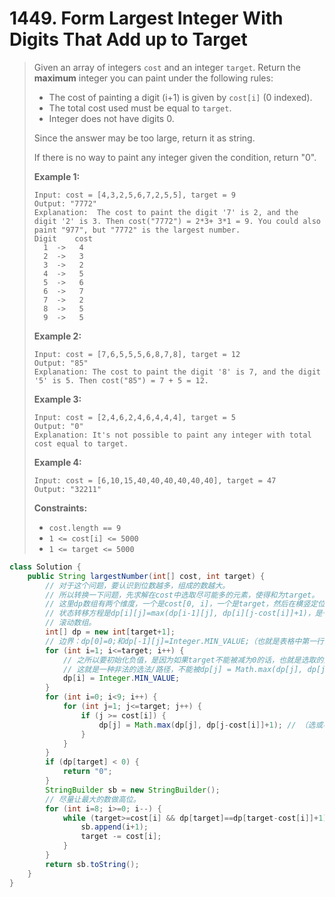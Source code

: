 # 1449. Form Largest Integer With Digits That Add up to Target

> Given an array of integers `cost` and an integer `target`. Return the **maximum** integer you can paint under the following rules:
>
> - The cost of painting a digit (i+1) is given by `cost[i]` (0 indexed).
> - The total cost used must be equal to `target`.
> - Integer does not have digits 0.
>
> Since the answer may be too large, return it as string.
>
> If there is no way to paint any integer given the condition, return "0".
>
>  
>
> **Example 1:**
>
> ```
> Input: cost = [4,3,2,5,6,7,2,5,5], target = 9
> Output: "7772"
> Explanation:  The cost to paint the digit '7' is 2, and the digit '2' is 3. Then cost("7772") = 2*3+ 3*1 = 9. You could also paint "977", but "7772" is the largest number.
> Digit    cost
>   1  ->   4
>   2  ->   3
>   3  ->   2
>   4  ->   5
>   5  ->   6
>   6  ->   7
>   7  ->   2
>   8  ->   5
>   9  ->   5
> ```
>
> **Example 2:**
>
> ```
> Input: cost = [7,6,5,5,5,6,8,7,8], target = 12
> Output: "85"
> Explanation: The cost to paint the digit '8' is 7, and the digit '5' is 5. Then cost("85") = 7 + 5 = 12.
> ```
>
> **Example 3:**
>
> ```
> Input: cost = [2,4,6,2,4,6,4,4,4], target = 5
> Output: "0"
> Explanation: It's not possible to paint any integer with total cost equal to target.
> ```
>
> **Example 4:**
>
> ```
> Input: cost = [6,10,15,40,40,40,40,40,40], target = 47
> Output: "32211"
> ```
>
>  
>
> **Constraints:**
>
> - `cost.length == 9`
> - `1 <= cost[i] <= 5000`
> - `1 <= target <= 5000`

```java
class Solution {
    public String largestNumber(int[] cost, int target) {
        // 对于这个问题，要认识到位数越多，组成的数越大。
        // 所以转换一下问题，先求解在cost中选取尽可能多的元素，使得和为target。
        // 这里dp数组有两个维度，一个是cost[0, i]，一个是target，然后在横竖定位到的那个坑上的就是最值。
        // 状态转移方程是dp[i][j]=max(dp[i-1][j], dp[i][j-cost[i]]+1)，是一个完全背包问题。
        // 滚动数组。
        int[] dp = new int[target+1];
        // 边界：dp[0]=0;和dp[-1][j]=Integer.MIN_VALUE;（也就是表格中第一行的“上一虚拟的行”）
        for (int i=1; i<=target; i++) {
            // 之所以要初始化负值，是因为如果target不能被减为0的话，也就是选取的元素的cost和不正好等于target的话，
            // 这就是一种非法的选法/路径，不能被dp[j] = Math.max(dp[j], dp[j-cost[i]]+1);的取较大值函数选中。
            dp[i] = Integer.MIN_VALUE;
        }
        for (int i=0; i<9; i++) {
            for (int j=1; j<=target; j++) {
                if (j >= cost[i]) {
                    dp[j] = Math.max(dp[j], dp[j-cost[i]]+1); // （选或不选）
                }
            }
        }
        if (dp[target] < 0) {
            return "0";
        }
        StringBuilder sb = new StringBuilder();
        // 尽量让最大的数做高位。
        for (int i=8; i>=0; i--) {
            while (target>=cost[i] && dp[target]==dp[target-cost[i]]+1) {
                sb.append(i+1);
                target -= cost[i];
            }
        }
        return sb.toString();
    }
}
```

